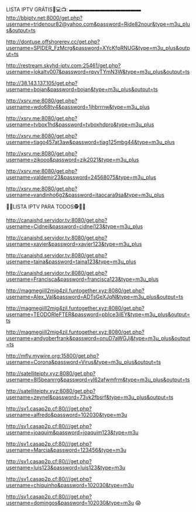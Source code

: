 LISTA IPTV GRÁTIS📲💻📺:
▬▬▬▬▬▬▬▬▬▬▬▬▬▬
http://bbiptv.net:8000/get.php?username=tridenour82@yahoo.com&password=Ride82nour&type=m3u_plus&output=ts

http://dontuse.offshorerev.cc/get.php?username=SPIDER_FzMcrg&password=XYcKfpRNUG&type=m3u_plus&output=ts

http://restream.skyhd-iptv.com:25461/get.php?username=lokaltv007&password=rqyvTYmN3W&type=m3u_plus&output=ts

http://38.143.137.105/get.php?username=bojan&password=bojan&type=m3u_plus&output=ts

http://xsrv.me:8080/get.php?username=wdo68tv4&password=1jhbrrnw&type=m3u_plus

http://xsrv.me:8080/get.php?username=tvbox1hd&password=tvboxhdpro&type=m3u_plus

http://xsrv.me:8080/get.php?username=tiago457at3aw&password=tiag125mbg44&type=m3u_plus

http://xsrv.me:8080/get.php?username=zikooo&password=zik2021&type=m3u_plus

http://xsrv.me:8080/get.php?username=valdemir23&password=24568075&type=m3u_plus

http://xsrv.me:8080/get.php?username=vandinho6g2&password=itaocara9sa&type=m3u_plus

🤵🎁LISTA IPTV PARA TODOS🕵️👍🏻

http://canaishd.servidor.tv:8080/get.php?username=Cidnei&password=cidnei123&type=m3u_plus

http://canaishd.servidor.tv:8080/get.php?username=xavier&password=xavier123&type=m3u_plus

http://canaishd.servidor.tv:8080/get.php?username=taina&password=taina123&type=m3u_plus

http://canaishd.servidor.tv:8080/get.php?username=Francisca&password=francisca123&type=m3u_plus

http://magmegiill2mig4zil.funtogether.xyz:8080/get.php?username=Alex_Val&password=ADTsGeXJqN&type=m3u_plus&output=ts

http://magmegiill2mig4zil.funtogether.xyz:8080/get.php?username=TEODORleFTER&password=pbIce3ilEY&type=m3u_plus&output=ts

http://magmegiill2mig4zil.funtogether.xyz:8080/get.php?username=andyoberfrank&password=onuD7aWGJj&type=m3u_plus&output=ts

http://mfly.mywire.org:15800/get.php?username=Corona&password=Virus&type=m3u_plus&output=ts

http://satelliteiptv.xyz:8080/get.php?username=8l5beanrrg&password=yl62afwmfrm&type=m3u_plus&output=ts

http://satelliteiptv.xyz:8080/get.php?username=zeynel&password=73vk2fbsrf&type=m3u_plus&output=ts

http://sv1.casap2p.cf:80///get.php?username=alfredo&password=102030&type=m3u

http://sv1.casap2p.cf:80///get.php?username=joaquim&password=joaquim123&type=m3u

http://sv1.casap2p.cf:80///get.php?username=Marcia&password=123456&type=m3u

http://sv1.casap2p.cf:80///get.php?username=luis123&password=luis123&type=m3u

http://sv1.casap2p.cf:80///get.php?username=chiquinho&password=102030&type=m3u

http://sv1.casap2p.cf:80///get.php?username=domingos&password=102030&type=m3u
😱

